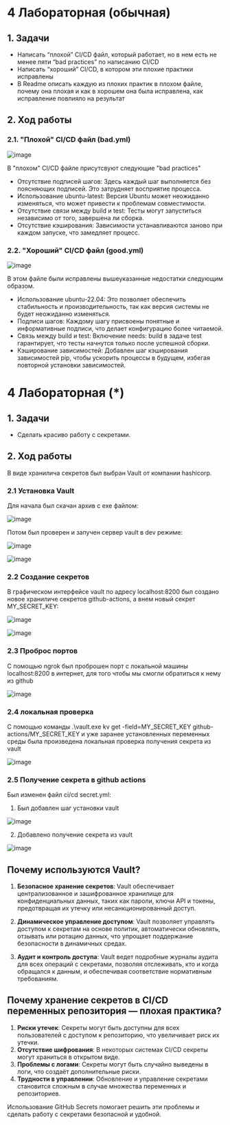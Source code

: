 # 4 Лабораторная (обычная)
## 1. Задачи
- Написать “плохой” CI/CD файл, который работает, но в нем есть не менее пяти “bad practices” по написанию CI/CD
- Написать “хороший” CI/CD, в котором эти плохие практики исправлены
- В Readme описать каждую из плохих практик в плохом файле, почему она плохая и как в хорошем она была исправлена, как исправление повлияло на результат


## 2. Ход работы
### 2.1. "Плохой" CI/CD файл (bad.yml)
![image](https://github.com/user-attachments/assets/45c2e30c-4b01-4372-bca4-78e8d6c9f059)

В "плохом" CI/CD файле присутсвуют следующие "bad practices"
- Отсутствие подписей шагов: Здесь каждый шаг выполняется без поясняющих подписей. Это затрудняет восприятие процесса.
- Использование ubuntu-latest: Версия Ubuntu может неожиданно изменяться, что может привести к проблемам совместимости.
- Отсутствие связи между build и test: Тесты могут запуститься независимо от того, завершена ли сборка.
- Отсутствие кэширования: Зависимости устанавливаются заново при каждом запуске, что замедляет процесс.

### 2.2. "Хороший" CI/CD файл (good.yml)
![image](https://github.com/user-attachments/assets/0d1f0ac6-2e26-4288-93cf-fd101e512ded)


В этом файле были исправлены вышеуказанные недостатки следующим образом.
- Использование ubuntu-22.04: Это позволяет обеспечить стабильность и производительность, так как версия системы не будет неожиданно изменяться.
- Подписи шагов: Каждому шагу присвоены понятные и информативные подписи, что делает конфигурацию более читаемой.
- Связь между build и test: Включение needs: build в задаче test гарантирует, что тесты начнутся только после успешной сборки.
- Кэширование зависимостей: Добавлен шаг кэширования зависимостей pip, чтобы ускорить процессы в будущем, избегая повторной установки зависимостей.



# 4 Лабораторная (*)
## 1. Задачи
- Сделать красиво работу с секретами.

## 2. Ход работы

В виде хранилича секретов был выбран Vault от компании hashicorp.

### 2.1 Установка Vault

Для начала был скачан архив с exe файлом:

![image](https://github.com/user-attachments/assets/123741a7-36e9-402d-bc3a-dd39bb7552b6)

Потом был проверен и запучен сервер vault в dev режиме:

![image](https://github.com/user-attachments/assets/0aa4a1b6-fba5-4d47-bf62-24f82450598c)

![image](https://github.com/user-attachments/assets/72026ce5-1519-4002-bb24-b7fd6b56675f)

### 2.2 Создание секретов

В графическом интерфейсе vault по адресу localhost:8200 был создано новое храниличе секретов github-actions, а внем новый секрет MY_SECRET_KEY:

![image](https://github.com/user-attachments/assets/3170a820-cd54-40bc-aae9-895dcdef6e6b)

![image](https://github.com/user-attachments/assets/52fee899-62f6-428d-aa5f-4ba83ba8ab29)

### 2.3 Проброс портов

С помощью ngrok был проброшен порт с локальной машины localhost:8200 в интернет, для того чтобы мы смогли обратиться к нему из github

![image](https://github.com/user-attachments/assets/736c49a3-7ab0-48b7-a91a-5c18988a67d5)

### 2.4 локальная проверка

С помощью команды .\vault.exe kv get -field=MY_SECRET_KEY github-actions/MY_SECRET_KEY и уже заранее установленных переменных среды была произведена локальная проверка получения секрета из vault

![image](https://github.com/user-attachments/assets/bdf59a1f-4ba8-49b0-8e4b-27d6a59c9d98)

### 2.5 Получение секрета в github actions

Был изменен файл ci/cd secret.yml:

1) Был добавлен шаг установки vault

![image](https://github.com/user-attachments/assets/d14ddfb2-6d35-472b-b27f-3f8cba207a01)

2) Добавлено получение секрета из vault

![image](https://github.com/user-attachments/assets/07759307-f8c2-4109-aff7-8096a8eec5f4)

## Почему используются Vault?

1. **Безопасное хранение секретов**: Vault обеспечивает централизованное и зашифрованное хранилище для конфиденциальных данных, таких как пароли, ключи API и токены, предотвращая их утечку или несанкционированный доступ.

2. **Динамическое управление доступом**: Vault позволяет управлять доступом к секретам на основе политик, автоматически обновлять, отзывать или ротацию данных, что упрощает поддержание безопасности в динамичных средах.

3. **Аудит и контроль доступа**: Vault ведет подробные журналы аудита для всех операций с секретами, позволяя отслеживать, кто и когда обращался к данным, и обеспечивая соответствие нормативным требованиям.

## Почему хранение секретов в CI/CD переменных репозитория — плохая практика?

1. **Риски утечек**: Секреты могут быть доступны для всех пользователей с доступом к репозиторию, что увеличивает риск их утечки.
2. **Отсутствие шифрования**: В некоторых системах CI/CD секреты могут храниться в открытом виде.
3. **Проблемы с логами**: Секреты могут быть случайно выведены в логи, что создаёт дополнительные риски.
4. **Трудности в управлении**: Обновление и управление секретами становится сложным в случае множества переменных и репозиториев.

Использование GitHub Secrets помогает решить эти проблемы и сделать работу с секретами безопасной и удобной.


